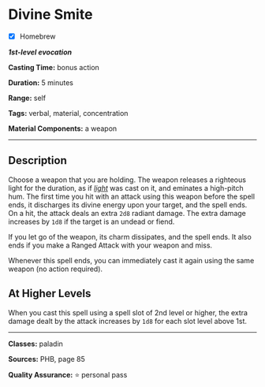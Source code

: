# Divine Smite

- [x] Homebrew

***1st-level evocation***

**Casting Time:** bonus action

**Duration:** 5 minutes

**Range:** self

**Tags:** verbal, material, concentration

**Material Components:** a weapon

---

## Description
Choose a weapon that you are holding.
The weapon releases a righteous light for the duration, as if [*light*](../cantrips/light.md) was cast on it, and eminates a high-pitch hum.
The first time you hit with an attack using this weapon before the spell ends, it discharges its divine energy upon your target, and the spell ends.
On a hit, the attack deals an extra `2d8` radiant damage.
The extra damage increases by `1d8` if the target is an undead or fiend.

If you let go of the weapon, its charm dissipates, and the spell ends.
It also ends if you make a Ranged Attack with your weapon and miss.

Whenever this spell ends, you can immediately cast it again using the same weapon (no action required).

## At Higher Levels
When you cast this spell using a spell slot of 2nd level or higher, the extra damage dealt by the attack increases by `1d8` for each slot level above 1st.

---

**Classes:** paladin

**Sources:** PHB, page 85

**Quality Assurance:** :star: personal pass
